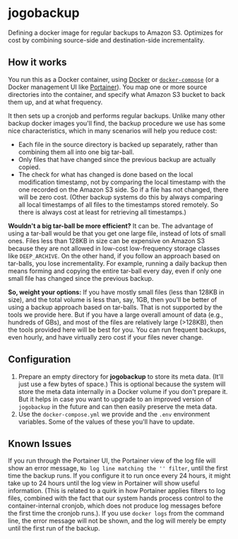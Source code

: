# jogobackup
Defining a docker image for regular backups to Amazon S3. Optimizes
for cost by combining source-side and destination-side incrementality.

## How it works
You run this as a Docker container, using
[Docker](https://docs.docker.com/) or
[`docker-compose`](https://docs.docker.com/compose/) (or a Docker
management UI like [Portainer](https://www.portainer.io/)). You map
one or more source directories into the container, and specify what
Amazon S3 bucket to back them up, and at what frequency.

It then sets up a cronjob and performs regular backups. Unlike many
other backup docker images you'll find, the backup procedure we use
has some nice characteristics, which in many scenarios will help you
reduce cost:

* Each file in the source directory is backed up separately, rather
  than combining them all into one big tar-ball.
* Only files that have changed since the previous backup are actually
  copied.
* The check for what has changed is done based on the local
  modification timestamp, not by comparing the local timestamp with
  the one recorded on the Amazon S3 side. So if a file has not
  changed, there will be zero cost. (Other backup systems do this by
  always comparing all local timestamps of all files to the timestamps
  stored remotely. So there is always cost at least for retrieving all
  timestamps.)

**Wouldn't a big tar-ball be more efficient?** It can be. The
advantage of using a tar-ball would be that you get one large file,
instead of lots of small ones. Files less than 128KB in size can be
expensive on Amazon S3 because they are not allowed in low-cost
low-frequency storage classes like `DEEP_ARCHIVE`. On the other hand,
if you follow an approach based on tar-balls, you lose
incrementality. For example, running a daily backup then means forming
and copying the entire tar-ball every day, even if only one small file
has changed since the previous backup.

**So, weight your options:** If you have mostly small files (less than
128KB in size), and the total volume is less than, say, 1GB, then
you'll be better of using a backup approach based on tar-balls. That
is not supported by the tools we provide here. But if you have a large
overall amount of data (e.g., hundreds of GBs), and most of the files
are relatively large (>128KB), then the tools provided here will be
best for you. You can run frequent backups, even hourly, and have
virtually zero cost if your files never change.

## Configuration

1. Prepare an empty directory for **jogobackup** to store its meta
   data. (It'll just use a few bytes of space.) This is optional
   because the system will store the meta data internally in a Docker
   volume if you don't prepare it. But it helps in case you want to
   upgrade to an improved version of `jogobackup` in the future and
   can then easily preserve the meta data.
1. Use the `docker-compose.yml` we provide and the `.env` environment
   variables. Some of the values of these you'll have to update.

## Known Issues
If you run through the Portainer UI, the Portainer view of the log
file will show an error message, `No log line matching the '' filter`,
until the first time the backup runs. If you configure it to run once
every 24 hours, it might take up to 24 hours until the log view in
Portainer will show useful information. (This is related to a quirk in
how Portainer applies filters to log files, combined with the fact
that our system hands process control to the container-internal
cronjob, which does not produce log messages before the first time the
cronjob runs.). If you use `docker logs` from the command line, the
error message will not be shown, and the log will merely be empty
until the first run of the backup.

